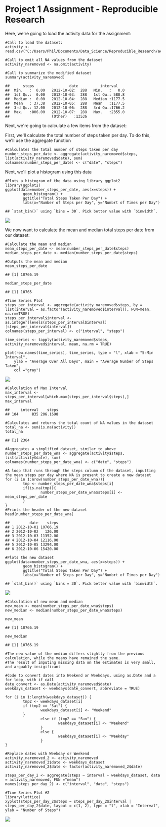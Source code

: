 Project 1 Assignment - Reproducible Research
============================================

Here, we're going to load the activity data for the assignment:

    #Call to load the dataset:
    activity <- read.csv("C:/Users/Phil/Documents/Data_Science/Reproducible_Research/activity.csv")

    #Call to omit all NA values from the dataset
    activity_naremoved <- na.omit(activity)

    #Call to summarize the modified dataset
    summary(activity_naremoved)

    ##      steps                date          interval     
    ##  Min.   :  0.00   2012-10-02:  288   Min.   :   0.0  
    ##  1st Qu.:  0.00   2012-10-03:  288   1st Qu.: 588.8  
    ##  Median :  0.00   2012-10-04:  288   Median :1177.5  
    ##  Mean   : 37.38   2012-10-05:  288   Mean   :1177.5  
    ##  3rd Qu.: 12.00   2012-10-06:  288   3rd Qu.:1766.2  
    ##  Max.   :806.00   2012-10-07:  288   Max.   :2355.0  
    ##                   (Other)   :13536

Next, we're going to calculate a few items from the dataset:

First, we'll calculate the total number of steps taken per day. To do
this, we'll use the aggregate function

    #Calculates the total number of steps taken per day
    number_steps_per_date <- aggregate(activity_naremoved$steps, list(activity_naremoved$date), sum)
    colnames(number_steps_per_date) <- c("date", "steps")

Next, we'll plot a histogram using this data

    #Plots a histogram of the data using library ggplot2
    library(ggplot2)
    ggplot(data=number_steps_per_date, aes(x=steps)) +
            geom_histogram() +
            ggtitle("Total Steps Taken Per Day") +
            labs(x="Number of Steps per Day", y="Numbrt of Times per Day")

    ## `stat_bin()` using `bins = 30`. Pick better value with `binwidth`.

![](PA1_template_files/figure-markdown_strict/unnamed-chunk-3-1.png)

We now want to calculate the mean and median total steps per date from
our dataset:

    #Calculate the mean and median
    mean_steps_per_date <- mean(number_steps_per_date$steps)
    median_steps_per_date <- median(number_steps_per_date$steps)

    #Outputs the mean and median
    mean_steps_per_date

    ## [1] 10766.19

    median_steps_per_date

    ## [1] 10765

    #Time Series Plot
    steps_per_interval <- aggregate(activity_naremoved$steps, by = list(interval = as.factor(activity_naremoved$interval)), FUN=mean, na.rm=TRUE)
    steps_per_interval$interval <- as.integer(levels(steps_per_interval$interval)[steps_per_interval$interval])
    colnames(steps_per_interval) <- c("interval", "steps")

    time_series <- tapply(activity_naremoved$steps, activity_naremoved$interval, mean, na.rm = TRUE)

    plot(row.names(time_series), time_series, type = "l", xlab = "5-Min Interval", 
        ylab = "Average Over All Days", main = "Average Number of Steps Taken", 
        col ="gray")

![](PA1_template_files/figure-markdown_strict/unnamed-chunk-5-1.png)

    #Calculation of Max Interval
    max_interval <- steps_per_interval[which.max(steps_per_interval$steps),]
    max_interval

    ##     interval    steps
    ## 104      835 206.1698

    #Calculates and returns the total count of NA values in the dataset
    total_na <- sum(is.na(activity))
    total_na

    ## [1] 2304

    #Aggregates a simplified dataset, similar to above
    number_steps_per_date_wna <- aggregate(activity$steps, list(activity$date), sum)
    colnames(number_steps_per_date_wna) <- c("date", "steps")

    #A loop that runs through the steps column of the dataset, inputting the mean steps per day where NA is present to create a new dataset
    for (i in 1:nrow(number_steps_per_date_wna)){
            tmp <- number_steps_per_date_wna$steps[i]
            if(is.na(tmp)){
                    number_steps_per_date_wna$steps[i] <- mean_steps_per_date
            }
    }
    #Prints the header of the new dataset
    head(number_steps_per_date_wna)

    ##         date    steps
    ## 1 2012-10-01 10766.19
    ## 2 2012-10-02   126.00
    ## 3 2012-10-03 11352.00
    ## 4 2012-10-04 12116.00
    ## 5 2012-10-05 13294.00
    ## 6 2012-10-06 15420.00

    #Plots the new dataset
    ggplot(data=number_steps_per_date_wna, aes(x=steps)) +
            geom_histogram() +
            ggtitle("Total Steps Taken Per Day") +
            labs(x="Number of Steps per Day", y="Numbrt of Times per Day")

    ## `stat_bin()` using `bins = 30`. Pick better value with `binwidth`.

![](PA1_template_files/figure-markdown_strict/unnamed-chunk-6-1.png)

    #Calculation of new mean and median
    new_mean <- mean(number_steps_per_date_wna$steps)
    new_median <- median(number_steps_per_date_wna$steps)

    new_mean

    ## [1] 10766.19

    new_median

    ## [1] 10766.19

    #The new value of the median differs slightly from the previous calculation, while the means have remained the same.
    #The result of imputing missing data on the estimates is very small, and arguably insigificant

    #Code to convert dates into Weekend or Weekdays, using as.Date and a for loop, with if call
    date_convert <- as.Date(activity_naremoved$date)
    weekdays_dataset <- weekdays(date_convert, abbreviate = TRUE)

    for (i in 1:length(weekdays_dataset)) {
            tmp2 <- weekdays_dataset[i] 
            if (tmp2 == "Sat") {
                    weekdays_dataset[i] <- "Weekend"
            }
                    else if (tmp2 == "Sun") { 
                            weekdays_dataset[i] <- "Weekend"        
                    }
                    else {
                            weekdays_dataset[i] <- "Weekday"  
                    }
    }

    #Replace dates with Weekday or Weekend
    activity_naremoved_2 <- activity_naremoved
    activity_naremoved_2$date <- weekdays_dataset
    activity_naremoved_2$date <- factor(activity_naremoved_2$date)

    steps_per_day_2 <- aggregate(steps ~ interval + weekdays_dataset, data = activity_naremoved, FUN ="mean")
    names(steps_per_day_2) <- c("interval", "date", "steps")

    #Time Series Plot #2
    library(lattice)
    xyplot(steps_per_day_2$steps ~ steps_per_day_2$interval | steps_per_day_2$date, layout = c(1, 2), type = "l", xlab = "Interval", ylab = "Number of Steps")

![](PA1_template_files/figure-markdown_strict/unnamed-chunk-7-1.png)
